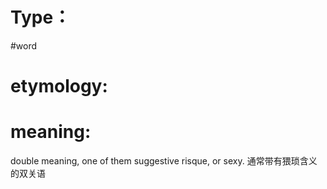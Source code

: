 # Type：
#word 
# etymology: 

# meaning: 
double meaning, one of them suggestive risque, or sexy. 
通常带有猥琐含义的双关语